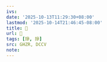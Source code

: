 ```yaml
---
ivs:
date: '2025-10-13T11:29:30+08:00'
lastmod: '2025-10-14T21:46:45-08:00'
title: 󰡴
url: 󰡴
tags: [摻, 摻]
src: GHZR, DCCV
note:
---
```

